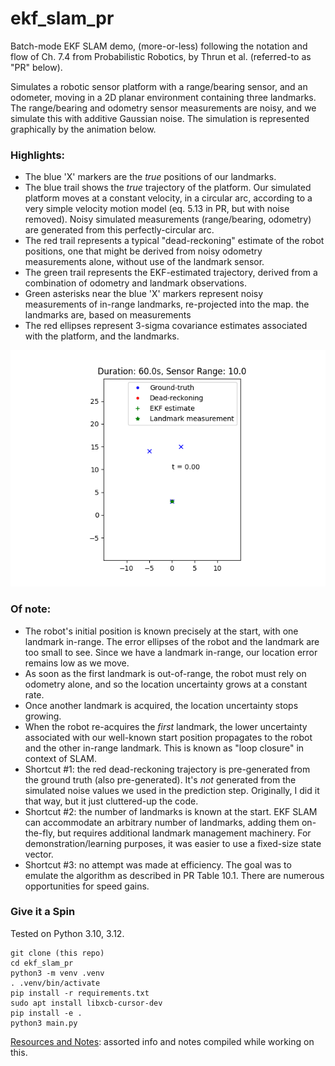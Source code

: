 # ekf_slam_pr
Batch-mode EKF SLAM demo, (more-or-less) following the notation and flow of Ch. 7.4 from Probabilistic Robotics, 
by Thrun et al. (referred-to as "PR" below).

Simulates a robotic sensor platform with a range/bearing sensor, and an odometer, moving in a 2D planar environment 
containing three landmarks.  
The range/bearing and odometry sensor measurements are noisy, and we simulate this with additive Gaussian noise. 
The simulation is represented graphically by the animation below.

### Highlights:
* The blue 'X' markers are the _true_ positions of our landmarks.
* The blue trail shows the _true_ trajectory of the platform. Our simulated platform moves at a constant velocity, 
in a circular arc, according to a very simple velocity motion model (eq. 5.13 in PR, but with noise removed). 
Noisy simulated measurements (range/bearing, odometry) are generated from this perfectly-circular arc.
* The red trail represents a typical "dead-reckoning" estimate of the robot positions, one that might be derived from 
noisy odometry measurements alone, without use of the landmark sensor.
* The green trail represents the EKF-estimated trajectory, derived from a combination of odometry and landmark observations.
* Green asterisks near the blue 'X' markers represent noisy measurements of in-range landmarks, re-projected into the map.
the landmarks are, based on measurements
* The red ellipses represent 3-sigma covariance estimates associated with the platform, and the landmarks.

![EKF SLAM on Three Landmarks](doc/EKF_SLAM.gif)

### Of note:
* The robot's initial position is known precisely at the start, with one landmark in-range. The error ellipses of the 
robot and the landmark are too small to see. Since we have a landmark in-range, our location error remains low as we move.
* As soon as the first landmark is out-of-range, the robot must rely on odometry alone, and so the location uncertainty 
grows at a constant rate.
* Once another landmark is acquired, the location uncertainty stops growing.
* When the robot re-acquires the _first_ landmark, the lower uncertainty associated with our well-known start position 
propagates to the robot and the other in-range landmark. This is known as "loop closure" in context of SLAM.
* Shortcut #1: the red dead-reckoning trajectory is pre-generated from the ground truth (also pre-generated). It's _not_ 
generated from the simulated noise values we used in the prediction step. Originally, I did it that way, but it just 
cluttered-up the code.
* Shortcut #2: the number of landmarks is known at the start. EKF SLAM can accommodate an arbitrary number of landmarks, 
adding them on-the-fly, but requires additional landmark management machinery. For demonstration/learning purposes, it 
was easier to use a fixed-size state vector.
* Shortcut #3: no attempt was made at efficiency. The goal was to emulate the algorithm as described in PR Table 10.1. 
There are numerous opportunities for speed gains. 

### Give it a Spin
Tested on Python 3.10, 3.12.
```angular2html
git clone (this repo)
cd ekf_slam_pr
python3 -m venv .venv
. .venv/bin/activate
pip install -r requirements.txt
sudo apt install libxcb-cursor-dev
pip install -e .
python3 main.py
```

[Resources and Notes](doc/resources_and_notes.md): assorted info and notes compiled while working on this.
